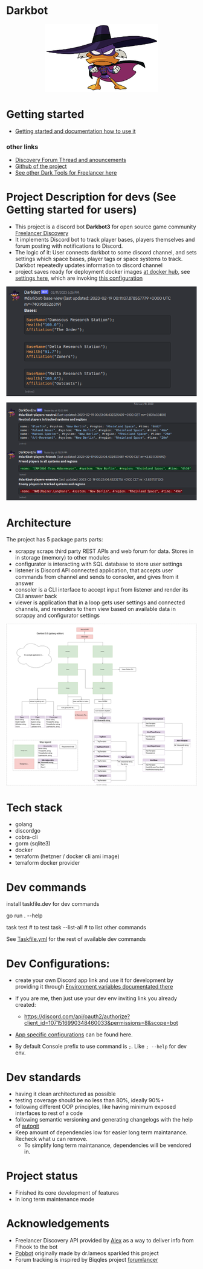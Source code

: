 # Darkbot

<p align="center">
  <img src="docs/index_assets/fulllogo.png" style="width: 300px; height: 180px;"/>
</p>

# Getting started

- [Getting started and documentation how to use it](https://darklab8.github.io/fl-darkbot/)

### other links

- [Discovery Forum Thread and anouncements](https://discoverygc.com/forums/showthread.php?tid=188040)
- [Github of the project](https://github.com/darklab8/fl-darkbot)
- [See other Dark Tools for Freelancer here](https://darklab8.github.io/blog/pet_projects.html#DiscoveryFreelancercommunity)

# Project Description for devs (See Getting started for users)

- This project is a discord bot **Darkbot3** for open source game community [Freelancer Discovery](https://discoverygc.com/)
- It implements Discord bot to track player bases, players themselves and forum posting with notifications to Discord.
- The logic of it: User connects darkbot to some discord channel, and sets settings which space bases, player tags or space systems to track. Darkbot repeatedly updates information to discord channel
- project saves ready for deployment docker images [at docker hub](https://hub.docker.com/repository/docker/darkwind8/darkbot/general), see [settings here](https://github.com/darklab8/fl-darkbot/blob/master/tf/modules/production), which are invoking [this configuration](https://github.com/darklab8/fl-darkbot/blob/master/tf/modules/darkbot)

![](docs/index_assets/base_render2.png)

![](docs/index_assets/player_render2.png)

# Architecture

The project has 5 package parts parts:

- scrappy scraps third party REST APIs and web forum for data. Stores in in storage (memory) to other modules
- configurator is interacting with SQL database to store user settings
- listener is Discord API connected application, that accepts user commands from channel and sends to consoler, and gives from it answer
- consoler is a CLI interface to accept input from listener and render its CLI answer back
- viewer is application that in a loop gets user settings and connected channels, and rerenders to them view based on available data in scrappy and configurator settings

![architecture](architecture/architecture.drawio.svg)

# Tech stack

- golang
- discordgo
- cobra-cli
- gorm (sqlite3)
- docker
- terraform (hetzner / docker cli ami image)
- terraform docker provider

# Dev commands

install taskfile.dev for dev commands

go run . --help

task test # to test
task --list-all # to list other commands

See [Taskfile.yml](<./Taskfile.yml>) for the rest of available dev commands

# Dev Configurations:

- create your own Discord app link and use it for development
by providing it through [Environment variables documentated there](./.vscode/settings.example.json)

- If you are me, then just use your dev env inviting link you already created:
    - https://discord.com/api/oauth2/authorize?client_id=1071516990348460033&permissions=8&scope=bot

- [App specific configurations](./app/settings/main.go) can be found here.
- By default Console prefix to use command is `;`. Like `; --help` for dev env.

# Dev standards

- having it clean architectured as possible
- testing coverage should be no less than 80%, ideally 90%+
- following different OOP principles, like having minimum exposed interfaces to rest of a code
- following semantic versioning and generating changelogs with the help of [autogit](https://github.com/darklab8/autogit)
- Keep amount of dependencies low for easier long term maintanance. Recheck what u can remove.
  - To simplify long term maintanance, dependencies will be vendored in.

# Project status

- Finished its core development of features
- In long term maintenance mode

# Acknowledgements

- Freelancer Discovery API provided by [Alex](https://github.com/dsyalex) as a way to deliver info from Flhook to the bot
- [Pobbot](https://github.com/dr-lameos/Pobbot) originally made by dr.lameos sparkled this project
- Forum tracking is inspired by Biqqles project [forumlancer](https://github.com/biqqles/forumlancer)
